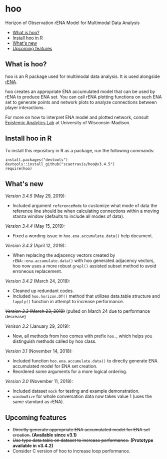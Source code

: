 # hoo

Horizon of Observation rENA Model for Multimodal Data Analysis

* [What is hoo?](#what-is-hoo)
* [Install hoo in R](#install-hoo-in-r)
* [What's new](#whats-new)
* [Upcoming features](#upcoming-features)

## What is hoo?
hoo is an R package used for multimodal data analysis. It is used alongside [rENA](https://cran.r-project.org/web/packages/rENA/index.html).

hoo creates an appropriate ENA accumulated model that can be used by rENA to produce ENA set. You can call rENA plotting functions on such ENA set to generate points and network plots to analyze connections between player interactions.

For more on how to interpret ENA model and plotted network, consult [Epistemic Analytics Lab](http://www.epistemicanalytics.org/) at University of Wisconsin-Madison.

## Install hoo in R
To install this repository in R as a package, run the following commands:
```{r}
install.packages("devtools")
devtools::install_github("scaotravis/hoo@v3.4.5")
require(hoo)
```

## What's new

*Version 3.4.5* (May 29, 2019):
* Included argument `referenceMode` to customize what mode of data the reference line should be when calculating connections within a moving stanza window (defaults to include all modes of data). 

*Version 3.4.4* (May 15, 2019): 
* Fixed a wording issue in `hoo.ena.accumulate.data()` help document. 

*Version 3.4.3* (April 12, 2019): 
* When replacing the adjacency vectors created by `rENA::ena.accumulate.data()` with hoo generated adjacency vectors, hoo now uses a more robust `grepl()` assisted subset method to avoid erroneous replacement.  

*Version 3.4.2* (March 24, 2019):
* Cleaned up redundant codes.
* Included `hoo.horizon.DT()` method that utilizes data.table structure and `lapply()` function in attempt to increase performance.

~~*Version 3.3* (March 23, 2019)~~ (pulled on March 24 due to performance decrease)

*Verison 3.2* (January 29, 2019):
* Now, all methods from hoo comes with prefix `hoo.`, which helps you distinguish methods called by hoo class.

*Version 3.1* (November 14, 2018):
* Included function `hoo.ena.accumulate.data()` to directly generate ENA accumulated model for ENA set creation.
* Reordered some arguments for a more logical ordering.

*Version 3.0* (November 11, 2018):

* Included dataset `mock` for testing and example demonstration.
* `windowSize` for whole conversation data now takes value 1 (uses the same standard as rENA).

## Upcoming features

* ~~Directly generate appropriate ENA accumulated model for ENA set creation.~~ **(Available since v3.1)**
* ~~Use type data.table on dataset to increase performance.~~ **(Prototype available in v3.4.2)**
* Consider C version of hoo to increase loop performance.
